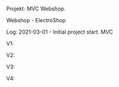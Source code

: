 Projekt: MVC Webshop.

Webshop - ElectroShop

Log:
2021-03-01 - Initial project start.
MVC




V1:

V2:

V3:

V4:

